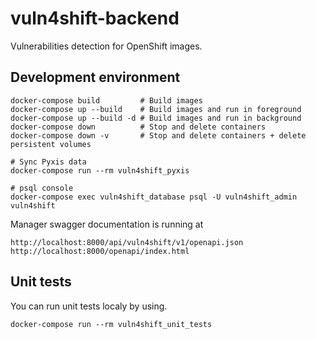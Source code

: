 # vuln4shift-backend
Vulnerabilities detection for OpenShift images.

## Development environment

    docker-compose build         # Build images
    docker-compose up --build    # Build images and run in foreground
    docker-compose up --build -d # Build images and run in background
    docker-compose down          # Stop and delete containers
    docker-compose down -v       # Stop and delete containers + delete persistent volumes

    # Sync Pyxis data
    docker-compose run --rm vuln4shift_pyxis

    # psql console
    docker-compose exec vuln4shift_database psql -U vuln4shift_admin vuln4shift

Manager swagger documentation is running at
```
http://localhost:8000/api/vuln4shift/v1/openapi.json
http://localhost:8000/openapi/index.html
```

## Unit tests
You can run unit tests localy by using.
```
docker-compose run --rm vuln4shift_unit_tests
```
